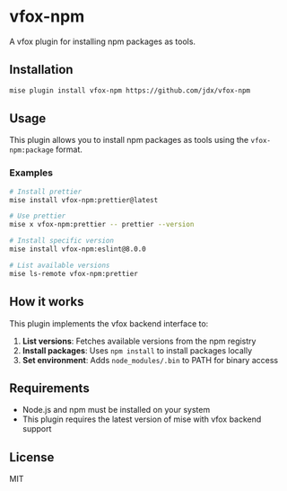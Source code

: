 # vfox-npm

A vfox plugin for installing npm packages as tools.

## Installation

```bash
mise plugin install vfox-npm https://github.com/jdx/vfox-npm
```

## Usage

This plugin allows you to install npm packages as tools using the `vfox-npm:package` format.

### Examples

```bash
# Install prettier
mise install vfox-npm:prettier@latest

# Use prettier
mise x vfox-npm:prettier -- prettier --version

# Install specific version
mise install vfox-npm:eslint@8.0.0

# List available versions
mise ls-remote vfox-npm:prettier
```

## How it works

This plugin implements the vfox backend interface to:

1. **List versions**: Fetches available versions from the npm registry
2. **Install packages**: Uses `npm install` to install packages locally
3. **Set environment**: Adds `node_modules/.bin` to PATH for binary access

## Requirements

- Node.js and npm must be installed on your system
- This plugin requires the latest version of mise with vfox backend support

## License

MIT 
